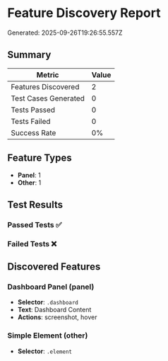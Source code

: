 # Feature Discovery Report

Generated: 2025-09-26T19:26:55.557Z

## Summary

| Metric | Value |
|--------|-------|
| Features Discovered | 2 |
| Test Cases Generated | 0 |
| Tests Passed | 0 |
| Tests Failed | 0 |
| Success Rate | 0% |

## Feature Types

- **Panel**: 1
- **Other**: 1

## Test Results

### Passed Tests ✅


### Failed Tests ❌


## Discovered Features


### Dashboard Panel (panel)
- **Selector**: `.dashboard`
- **Text**: Dashboard Content
- **Actions**: screenshot, hover


### Simple Element (other)
- **Selector**: `.element`



